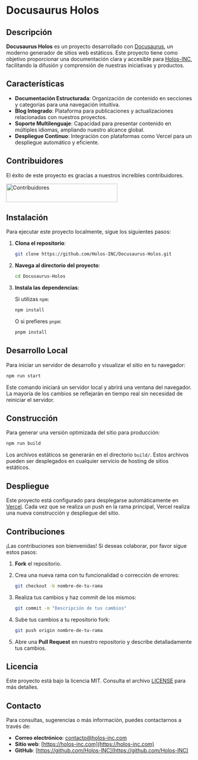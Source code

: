 # Docusaurus Holos

## Descripción

**Docusaurus Holos** es un proyecto desarrollado con [Docusaurus](https://docusaurus.io/), un moderno generador de sitios web estáticos. Este proyecto tiene como objetivo proporcionar una documentación clara y accesible para [Holos-INC](https://github.com/Holos-INC), facilitando la difusión y comprensión de nuestras iniciativas y productos.

## Características

- **Documentación Estructurada**: Organización de contenido en secciones y categorías para una navegación intuitiva.
- **Blog Integrado**: Plataforma para publicaciones y actualizaciones relacionadas con nuestros proyectos.
- **Soporte Multilenguaje**: Capacidad para presentar contenido en múltiples idiomas, ampliando nuestro alcance global.
- **Despliegue Continuo**: Integración con plataformas como Vercel para un despliegue automático y eficiente.

## Contribuidores
El éxito de este proyecto es gracias a nuestros increíbles contribuidores.

<a href="https://github.com/Holos-INC/Docusaurus-Holos/graphs/contributors">
  <img src="https://contrib.rocks/image?repo=Holos-INC/Docusaurus-Holos" width="300" height="50" alt="Contribuidores" />
</a>


## Instalación

Para ejecutar este proyecto localmente, sigue los siguientes pasos:

1. **Clona el repositorio**:

   ```bash
   git clone https://github.com/Holos-INC/Docusaurus-Holos.git
   ```

2. **Navega al directorio del proyecto**:

   ```bash
   cd Docusaurus-Holos
   ```

3. **Instala las dependencias**:

   Si utilizas `npm`:

   ```bash
   npm install
   ```

   O si prefieres `pnpm`:

   ```bash
   pnpm install
   ```

## Desarrollo Local

Para iniciar un servidor de desarrollo y visualizar el sitio en tu navegador:

```bash
npm run start
```

Este comando iniciará un servidor local y abrirá una ventana del navegador. La mayoría de los cambios se reflejarán en tiempo real sin necesidad de reiniciar el servidor.

## Construcción

Para generar una versión optimizada del sitio para producción:

```bash
npm run build
```

Los archivos estáticos se generarán en el directorio `build/`. Estos archivos pueden ser desplegados en cualquier servicio de hosting de sitios estáticos.

## Despliegue

Este proyecto está configurado para desplegarse automáticamente en [Vercel](https://vercel.com/). Cada vez que se realiza un push en la rama principal, Vercel realiza una nueva construcción y despliegue del sitio.

## Contribuciones

¡Las contribuciones son bienvenidas! Si deseas colaborar, por favor sigue estos pasos:

1. **Fork** el repositorio.
2. Crea una nueva rama con tu funcionalidad o corrección de errores:

   ```bash
   git checkout -b nombre-de-tu-rama
   ```

3. Realiza tus cambios y haz commit de los mismos:

   ```bash
   git commit -m "Descripción de tus cambios"
   ```

4. Sube tus cambios a tu repositorio fork:

   ```bash
   git push origin nombre-de-tu-rama
   ```

5. Abre una **Pull Request** en nuestro repositorio y describe detalladamente tus cambios.

## Licencia

Este proyecto está bajo la licencia MIT. Consulta el archivo [LICENSE](./LICENSE) para más detalles.

## Contacto

Para consultas, sugerencias o más información, puedes contactarnos a través de:

- **Correo electrónico**: [contacto@holos-inc.com](mailto:contacto@holos-inc.com)
- **Sitio web**: [https://holos-inc.com](https://holos-inc.com)
- **GitHub**: [https://github.com/Holos-INC](https://github.com/Holos-INC)


